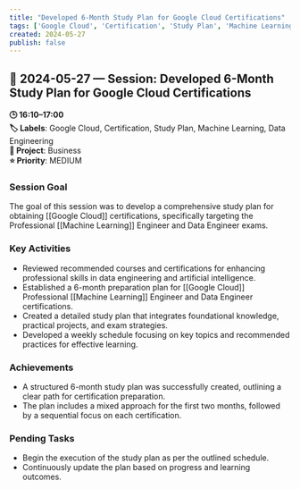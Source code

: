 ```yaml
---
title: "Developed 6-Month Study Plan for Google Cloud Certifications"
tags: ['Google Cloud', 'Certification', 'Study Plan', 'Machine Learning', 'Data Engineering']
created: 2024-05-27
publish: false
---
```


## 📅 2024-05-27 — Session: Developed 6-Month Study Plan for Google Cloud Certifications

**🕒 16:10–17:00**  
**🏷️ Labels**: Google Cloud, Certification, Study Plan, Machine Learning, Data Engineering  
**📂 Project**: Business  
**⭐ Priority**: MEDIUM  


### Session Goal
The goal of this session was to develop a comprehensive study plan for obtaining [[Google Cloud]] certifications, specifically targeting the Professional [[Machine Learning]] Engineer and Data Engineer exams.

### Key Activities
- Reviewed recommended courses and certifications for enhancing professional skills in data engineering and artificial intelligence.
- Established a 6-month preparation plan for [[Google Cloud]] Professional [[Machine Learning]] Engineer and Data Engineer certifications.
- Created a detailed study plan that integrates foundational knowledge, practical projects, and exam strategies.
- Developed a weekly schedule focusing on key topics and recommended practices for effective learning.

### Achievements
- A structured 6-month study plan was successfully created, outlining a clear path for certification preparation.
- The plan includes a mixed approach for the first two months, followed by a sequential focus on each certification.

### Pending Tasks
- Begin the execution of the study plan as per the outlined schedule.
- Continuously update the plan based on progress and learning outcomes.
